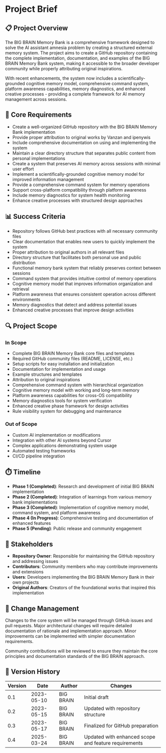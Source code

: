 # Project Brief

## 📋 Project Overview

The BIG BRAIN Memory Bank is a comprehensive framework designed to solve the AI
assistant amnesia problem by creating a structured external memory system. The
project aims to create a GitHub repository containing the complete
implementation, documentation, and examples of the BIG BRAIN Memory Bank system,
making it accessible to the broader developer community while properly
attributing original inspirations.

With recent enhancements, the system now includes a scientifically-grounded
cognitive memory model, comprehensive command system, platform awareness
capabilities, memory diagnostics, and enhanced creative processes - providing a
complete framework for AI memory management across sessions.

## 🎯 Core Requirements

- Create a well-organized GitHub repository with the BIG BRAIN Memory Bank
  implementation
- Provide proper attribution to original works by Vanzan and ipenywis
- Include comprehensive documentation on using and implementing the system
- Maintain a clear directory structure that separates public content from
  personal implementations
- Create a system that preserves AI memory across sessions with minimal user
  effort
- Implement a scientifically-grounded cognitive memory model for improved
  information management
- Provide a comprehensive command system for memory operations
- Support cross-platform compatibility through platform awareness
- Include memory diagnostics for system health monitoring
- Enhance creative processes with structured design approaches

## 📊 Success Criteria

- Repository follows GitHub best practices with all necessary community files
- Clear documentation that enables new users to quickly implement the system
- Proper attribution to original authors in all relevant files
- Directory structure that facilitates both personal use and public distribution
- Functional memory bank system that reliably preserves context between sessions
- Command system that provides intuitive control of memory operations
- Cognitive memory model that improves information organization and retrieval
- Platform awareness that ensures consistent operation across different
  environments
- Memory diagnostics that detect and address potential issues
- Enhanced creative processes that improve design activities

## 🔍 Project Scope

### In Scope

- Complete BIG BRAIN Memory Bank core files and templates
- Required GitHub community files (README, LICENSE, etc.)
- Setup scripts for easy installation and initialization
- Documentation for implementation and usage
- Example structures and templates
- Attribution to original inspirations
- Comprehensive command system with hierarchical organization
- Cognitive memory model with working and long-term memory
- Platform awareness capabilities for cross-OS compatibility
- Memory diagnostics tools for system verification
- Enhanced creative phase framework for design activities
- Rule visibility system for debugging and maintenance

### Out of Scope

- Custom AI implementation or modifications
- Integration with other AI systems beyond Cursor
- Complex applications demonstrating system usage
- Automated testing frameworks
- CI/CD pipeline integration

## ⏱️ Timeline

- **Phase 1 (Completed)**: Research and development of initial BIG BRAIN
  implementation
- **Phase 2 (Completed)**: Integration of learnings from various memory bank
  implementations
- **Phase 3 (Completed)**: Implementation of cognitive memory model, command
  system, and platform awareness
- **Phase 4 (In Progress)**: Comprehensive testing and documentation of enhanced
  features
- **Phase 5 (Pending)**: Public release and community engagement

## 👥 Stakeholders

- **Repository Owner**: Responsible for maintaining the GitHub repository and
  addressing issues
- **Contributors**: Community members who may contribute improvements and
  extensions
- **Users**: Developers implementing the BIG BRAIN Memory Bank in their own
  projects
- **Original Authors**: Creators of the foundational works that inspired this
  implementation

## 🔄 Change Management

Changes to the core system will be managed through GitHub issues and pull
requests. Major architectural changes will require detailed documentation of
rationale and implementation approach. Minor improvements can be implemented
with simpler documentation requirements.

Community contributions will be reviewed to ensure they maintain the core
principles and documentation standards of the BIG BRAIN approach.

## 📝 Version History

| Version | Date       | Author    | Changes                                              |
| ------- | ---------- | --------- | ---------------------------------------------------- |
| 0.1     | 2023-05-10 | BIG BRAIN | Initial draft                                        |
| 0.2     | 2023-05-15 | BIG BRAIN | Updated with repository structure                    |
| 0.3     | 2023-05-17 | BIG BRAIN | Finalized for GitHub preparation                     |
| 0.4     | 2025-03-24 | BIG BRAIN | Updated with enhanced scope and feature requirements |
